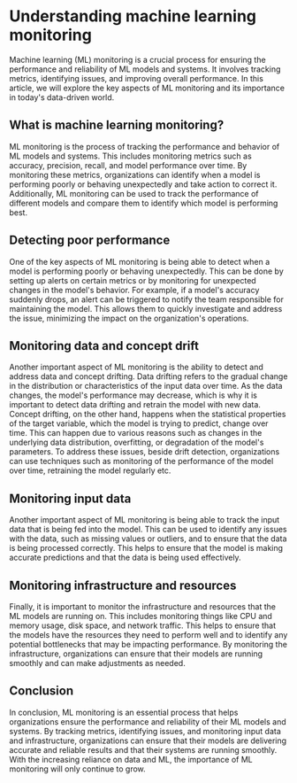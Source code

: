 # Understanding machine learning monitoring

Machine learning (ML) monitoring is a crucial process for ensuring the performance and reliability of ML models and systems. It involves tracking metrics, identifying issues, and improving overall performance. In this article, we will explore the key aspects of ML monitoring and its importance in today's data-driven world.

## What is machine learning monitoring?

ML monitoring is the process of tracking the performance and behavior of ML models and systems. This includes monitoring metrics such as accuracy, precision, recall, and model performance over time. By monitoring these metrics, organizations can identify when a model is performing poorly or behaving unexpectedly and take action to correct it. Additionally, ML monitoring can be used to track the performance of different models and compare them to identify which model is performing best.

## Detecting poor performance

One of the key aspects of ML monitoring is being able to detect when a model is performing poorly or behaving unexpectedly. This can be done by setting up alerts on certain metrics or by monitoring for unexpected changes in the model's behavior. For example, if a model's accuracy suddenly drops, an alert can be triggered to notify the team responsible for maintaining the model. This allows them to quickly investigate and address the issue, minimizing the impact on the organization's operations.

## Monitoring data and concept drift

Another important aspect of ML monitoring is the ability to detect and address data and concept drifting. Data drifting refers to the gradual change in the distribution or characteristics of the input data over time. As the data changes, the model's performance may decrease, which is why it is important to detect data drifting and retrain the model with new data. Concept drifting, on the other hand, happens when the statistical properties of the target variable, which the model is trying to predict, change over time. This can happen due to various reasons such as changes in the underlying data distribution, overfitting, or degradation of the model's parameters. To address these issues, beside drift detection, organizations can use techniques such as monitoring of the performance of the model over time, retraining the model regularly etc.

## Monitoring input data

Another important aspect of ML monitoring is being able to track the input data that is being fed into the model. This can be used to identify any issues with the data, such as missing values or outliers, and to ensure that the data is being processed correctly. This helps to ensure that the model is making accurate predictions and that the data is being used effectively.

## Monitoring infrastructure and resources

Finally, it is important to monitor the infrastructure and resources that the ML models are running on. This includes monitoring things like CPU and memory usage, disk space, and network traffic. This helps to ensure that the models have the resources they need to perform well and to identify any potential bottlenecks that may be impacting performance. By monitoring the infrastructure, organizations can ensure that their models are running smoothly and can make adjustments as needed.

## Conclusion

In conclusion, ML monitoring is an essential process that helps organizations ensure the performance and reliability of their ML models and systems. By tracking metrics, identifying issues, and monitoring input data and infrastructure, organizations can ensure that their models are delivering accurate and reliable results and that their systems are running smoothly. With the increasing reliance on data and ML, the importance of ML monitoring will only continue to grow.
